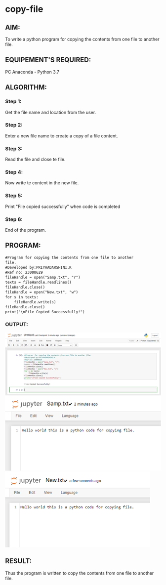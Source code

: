 # copy-file
## AIM:
To write a python program for copying the contents from one file to another file.
## EQUIPEMENT'S REQUIRED: 
PC
Anaconda - Python 3.7
## ALGORITHM: 
### Step 1:
Get the file name and location from the user.
### Step 2: 
Enter a new file name to create a copy of a file content.
### Step 3: 
Read the file and close te file.
### Step 4:  
Now write te content in the new file.
### Step 5: 
Print "File copied successfully" when code is completed
### Step 6: 
End of the program.
## PROGRAM:
```
#Program for copying the contents from one file to another
file.
#Developed by:PRIYAADARSHINI.K
#Ref no: 23000629
fileHandle = open("Samp.txt", "r")
texts = fileHandle.readlines()
fileHandle.close()
fileHandle = open("New.txt", "w")
for s in texts:
    fileHandle.write(s)
fileHandle.close()
print("\nFile Copied Successfully!")
```

### OUTPUT:

![output](/output1.png)
![output](/output2.png)
![output](/output3.png)

## RESULT:
Thus the program is written to copy the contents from one file to another file.
